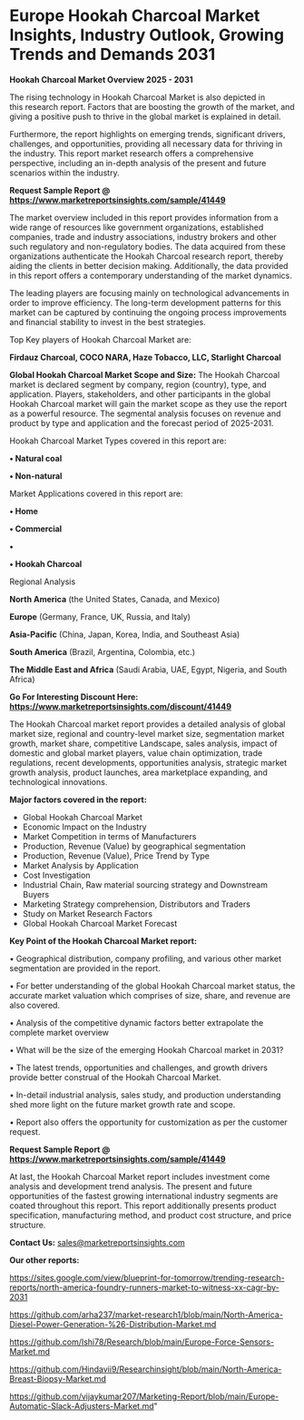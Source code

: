 # Europe Hookah Charcoal Market Insights, Industry Outlook, Growing Trends and Demands 2031

<Strong> Hookah Charcoal Market Overview 2025 - 2031</strong>

The rising technology in Hookah Charcoal Market is also depicted in this research report. Factors that are boosting the growth of the market, and giving a positive push to thrive in the global market is explained in detail.

Furthermore, the report highlights on emerging trends, significant drivers, challenges, and opportunities, providing all necessary data for thriving in the industry. This report market research offers a comprehensive perspective, including an in-depth analysis of the present and future scenarios within the industry.

<strong>Request Sample Report @ <a href=https://www.marketreportsinsights.com/sample/41449>https://www.marketreportsinsights.com/sample/41449</a></strong>

The market overview included in this report provides information from a wide range of resources like government organizations, established companies, trade and industry associations, industry brokers and other such regulatory and non-regulatory bodies. The data acquired from these organizations authenticate the Hookah Charcoal research report, thereby aiding the clients in better decision making. Additionally, the data provided in this report offers a contemporary understanding of the market dynamics.

The leading players are focusing mainly on technological advancements in order to improve efficiency. The long-term development patterns for this market can be captured by continuing the ongoing process improvements and financial stability to invest in the best strategies.

Top Key players of Hookah Charcoal Market are:

<strong>Firdauz Charcoal, COCO NARA, Haze Tobacco, LLC, Starlight Charcoal</strong>

<strong><b>Global Hookah Charcoal Market Scope and Size:</b></strong>
The Hookah Charcoal market is declared segment by company, region (country), type, and application. Players, stakeholders, and other participants in the global Hookah Charcoal market will gain the market scope as they use the report as a powerful resource. The segmental analysis focuses on revenue and product by type and application and the forecast period of 2025-2031.

Hookah Charcoal Market Types covered in this report are:

<strong>•  Natural coal

•  Non-natural</strong>

Market Applications covered in this report are:

<strong>•  Home

•  Commercial

•  

•  Hookah Charcoal</strong> 

Regional Analysis

<strong>North America</strong> (the United States, Canada, and Mexico)

<strong>Europe</strong> (Germany, France, UK, Russia, and Italy)

<strong>Asia-Pacific</strong> (China, Japan, Korea, India, and Southeast Asia)

<strong>South America</strong> (Brazil, Argentina, Colombia, etc.)

<strong>The Middle East and Africa</strong> (Saudi Arabia, UAE, Egypt, Nigeria, and South Africa)

<strong>Go For Interesting Discount Here: <a href=https://www.marketreportsinsights.com/discount/41449>https://www.marketreportsinsights.com/discount/41449</a></strong>

The Hookah Charcoal market report provides a detailed analysis of global market size, regional and country-level market size, segmentation market growth, market share, competitive Landscape, sales analysis, impact of domestic and global market players, value chain optimization, trade regulations, recent developments, opportunities analysis, strategic market growth analysis, product launches, area marketplace expanding, and technological innovations.

<strong><b>Major factors covered in the report:</b></strong>
<ul>
  <li>Global Hookah Charcoal Market </li>
  <li>Economic Impact on the Industry</li>
  <li>Market Competition in terms of Manufacturers</li>
  <li>Production, Revenue (Value) by geographical segmentation</li>
  <li>Production, Revenue (Value), Price Trend by Type</li>
  <li>Market Analysis by Application</li>
  <li>Cost Investigation</li>
  <li>Industrial Chain, Raw material sourcing strategy and Downstream Buyers</li>
  <li>Marketing Strategy comprehension, Distributors and Traders</li>
  <li>Study on Market Research Factors</li>
  <li>Global Hookah Charcoal Market Forecast</li>
</ul>

<strong><b>Key Point of the Hookah Charcoal Market report:</b></strong>

• Geographical distribution, company profiling, and various other market segmentation are provided in the report.

• For better understanding of the global Hookah Charcoal market status, the accurate market valuation which comprises of size, share, and revenue are also covered.

• Analysis of the competitive dynamic factors better extrapolate the complete market overview

• What will be the size of the emerging Hookah Charcoal market in 2031?

• The latest trends, opportunities and challenges, and growth drivers provide better construal of the Hookah Charcoal Market.

• In-detail industrial analysis, sales study, and production understanding shed more light on the future market growth rate and scope.

• Report also offers the opportunity for customization as per the customer request.

<strong>Request Sample Report @ <a href=https://www.marketreportsinsights.com/sample/41449>https://www.marketreportsinsights.com/sample/41449</a></strong>

At last, the Hookah Charcoal Market report includes investment come analysis and development trend analysis. The present and future opportunities of the fastest growing international industry segments are coated throughout this report. This report additionally presents product specification, manufacturing method, and product cost structure, and price structure.

<strong>Contact Us:</strong>
sales@marketreportsinsights.com

<strong>Our other reports:</strong>

<a href=https://sites.google.com/view/blueprint-for-tomorrow/trending-research-reports/north-america-foundry-runners-market-to-witness-xx-cagr-by-2031>https://sites.google.com/view/blueprint-for-tomorrow/trending-research-reports/north-america-foundry-runners-market-to-witness-xx-cagr-by-2031</a>

<a href=https://github.com/arha237/market-research1/blob/main/North-America-Diesel-Power-Generation-%26-Distribution-Market.md>https://github.com/arha237/market-research1/blob/main/North-America-Diesel-Power-Generation-%26-Distribution-Market.md</a>

<a href=https://github.com/Ishi78/Research/blob/main/Europe-Force-Sensors-Market.md>https://github.com/Ishi78/Research/blob/main/Europe-Force-Sensors-Market.md</a>

<a href=https://github.com/Hindavii9/Researchinsight/blob/main/North-America-Breast-Biopsy-Market.md>https://github.com/Hindavii9/Researchinsight/blob/main/North-America-Breast-Biopsy-Market.md</a>

<a href=https://github.com/vijaykumar207/Marketing-Report/blob/main/Europe-Automatic-Slack-Adjusters-Market.md>https://github.com/vijaykumar207/Marketing-Report/blob/main/Europe-Automatic-Slack-Adjusters-Market.md</a>"
